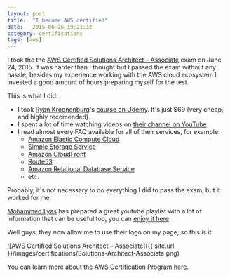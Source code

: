 ```yaml
---
layout: post
title:  "I became AWS certified"
date:   2015-06-26 19:21:32
category: certifications
tags: [aws]
---
```


I took the the [AWS Certified Solutions Architect – Associate][aws_csa_a] exam on
June 24, 2015. It was harder than I thought but I passed the exam without any hassle,
besides my experience working with the AWS cloud ecosystem I invested a good amount
of hours preparing myself for the test.

This is what I did:

* I took [Ryan Kroonenburg][ryankroonenburg]'s [course on Udemy][AWSCSAA2015]. It's
just $69 (very cheap, and highly recomended).
* I spent a lot of time watching videos on [their channel on YouTube][yt_aws].
* I read almost every FAQ available for all of their services, for example:
    * [Amazon Elastic Compute Cloud][ec2_faq]
    * [Simple Storage Service][s3_faq]
    * [Amazon CloudFront][cf_faq]
    * [Route53][r53_faq]
    * [Amazon Relational Database Service][rds_faq]
    * etc.


Probably, it's not necessary to do everything I did to pass the exam, but it worked
for me.

[Mohammed Ilyas][mohamed_ilyas] has prepared a great youtube playlist with a lot of
information that can be useful too, you can [enjoy it here][mohamed_playlist].

Well guys, they now allow me to use their logo on my page, so this is it:

![AWS Certified Solutions Architect – Associate]({{ site.url }}/images/certifications/Solutions-Architect-Associate.png)

You can learn more about the [AWS  Certification Program here][aws_cert].

[aws_csa_a]: https://aws.amazon.com/certification/certified-solutions-architect-associate
[ryankroonenburg]: https://www.udemy.com/u/ryankroonenburg
[AWSCSAA2015]: https://www.udemy.com/aws-certified-solutions-architect-associate-2015
[ec2_faq]: https://aws.amazon.com/ec2/faqs
[s3_faq]: https://aws.amazon.com/s3/faqs
[cf_faq]: https://aws.amazon.com/cloudfront/faqs
[r53_faq]: https://aws.amazon.com/route53/faqs
[rds_faq]: https://aws.amazon.com/rds/faqs
[yt_aws]: https://www.youtube.com/user/AmazonWebServices
[aws_cert]: https://aws.amazon.com/certification
[aws_cd_a]: https://aws.amazon.com/certification/certified-developer-associate
[aws_csoa_a]: https://aws.amazon.com/certification/certified-sysops-admin-associate
[mohamed_ilyas]: https://www.youtube.com/user/ilyasit83
[mohamed_playlist]: https://www.youtube.com/watch?list=PL4ePDvEWFtXgD5QgImq1x23sImUL26OjN&v=jOhbTAU4OPI

